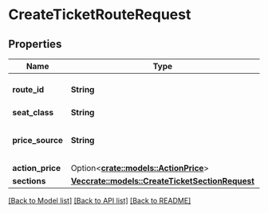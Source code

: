 # CreateTicketRouteRequest

## Properties

Name | Type | Description | Notes
------------ | ------------- | ------------- | -------------
**route_id** | **String** | route id (section0.id,section1.id, ... sectionx.id) | 
**seat_class** | **String** |  | 
**price_source** | **String** | Pricing ID - used for confirmation that price, services or conditions werent changed | 
**action_price** | Option<[**crate::models::ActionPrice**](ActionPrice.md)> |  | [optional]
**sections** | [**Vec<crate::models::CreateTicketSectionRequest>**](CreateTicketSectionRequest.md) |  | 

[[Back to Model list]](../README.md#documentation-for-models) [[Back to API list]](../README.md#documentation-for-api-endpoints) [[Back to README]](../README.md)


